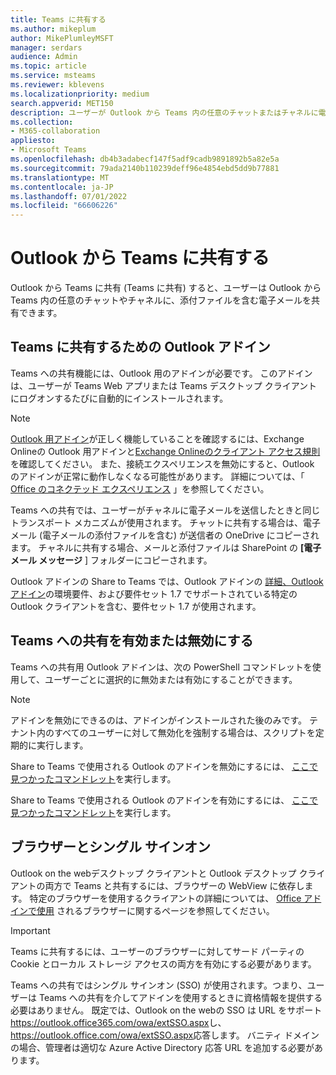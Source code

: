 ```yaml
---
title: Teams に共有する
ms.author: mikeplum
author: MikePlumleyMSFT
manager: serdars
audience: Admin
ms.topic: article
ms.service: msteams
ms.reviewer: kblevens
ms.localizationpriority: medium
search.appverid: MET150
description: ユーザーが Outlook から Teams 内の任意のチャットまたはチャネルに電子メールやメールの添付ファイルを共有できるようにする、Teams に共有する機能について説明します。
ms.collection:
- M365-collaboration
appliesto:
- Microsoft Teams
ms.openlocfilehash: db4b3adabecf147f5adf9cadb9891892b5a82e5a
ms.sourcegitcommit: 79ada2140b110239deff96e4854ebd5dd9b77881
ms.translationtype: MT
ms.contentlocale: ja-JP
ms.lasthandoff: 07/01/2022
ms.locfileid: "66606226"
---
```

# <a name="share-to-teams-from-outlook"></a>Outlook から Teams に共有する

Outlook から Teams に共有 (Teams に共有) すると、ユーザーは Outlook から Teams 内の任意のチャットやチャネルに、添付ファイルを含む電子メールを共有できます。

## <a name="outlook-add-in-for-share-to-teams"></a>Teams に共有するための Outlook アドイン 

Teams への共有機能には、Outlook 用のアドインが必要です。 このアドインは、ユーザーが Teams Web アプリまたは Teams デスクトップ クライアントにログオンするたびに自動的にインストールされます。

> [!NOTE]
> [Outlook 用アドイン](/exchange/clients-and-mobile-in-exchange-online/add-ins-for-outlook/add-ins-for-outlook)が正しく機能していることを確認するには、Exchange Onlineの Outlook 用アドインと[Exchange Onlineのクライアント アクセス規則](/exchange/clients-and-mobile-in-exchange-online/client-access-rules/client-access-rules)を確認してください。 また、接続エクスペリエンスを無効にすると、Outlook のアドインが正常に動作しなくなる可能性があります。 詳細については、「 [Office のコネクテッド エクスペリエンス](https://support.microsoft.com/topic/connected-experiences-in-office-8d2c04f7-6428-4e6e-ac58-5828d4da5b7c) 」を参照してください。  

Teams への共有では、ユーザーがチャネルに電子メールを送信したときと同じトランスポート メカニズムが使用されます。 チャットに共有する場合は、電子メール (電子メールの添付ファイルを含む) が送信者の OneDrive にコピーされます。 チャネルに共有する場合、メールと添付ファイルは SharePoint の **[電子メール メッセージ** ] フォルダーにコピーされます。

Outlook アドインの Share to Teams では、Outlook アドインの [詳細、Outlook アドイン](/exchange/clients-and-mobile-in-exchange-online/add-ins-for-outlook/add-ins-for-outlook)の環境要件、および要件セット 1.7 でサポートされている特定の Outlook クライアントを含む、要件セット 1.7 が使用されます。

## <a name="enabling-or-disabling-share-to-teams"></a>Teams への共有を有効または無効にする

Teams への共有用 Outlook アドインは、次の PowerShell コマンドレットを使用して、ユーザーごとに選択的に無効または有効にすることができます。

> [!NOTE]
> アドインを無効にできるのは、アドインがインストールされた後のみです。 テナント内のすべてのユーザーに対して無効化を強制する場合は、スクリプトを定期的に実行します。

Share to Teams で使用される Outlook のアドインを無効にするには、 [ここで見つかったコマンドレット](/powershell/module/exchange/disable-app)を実行します。

Share to Teams で使用される Outlook のアドインを有効にするには、 [ここで見つかったコマンドレット](/powershell/module/exchange/enable-app)を実行します。

## <a name="browsers-and-single-sign-on"></a>ブラウザーとシングル サインオン

Outlook on the webデスクトップ クライアントと Outlook デスクトップ クライアントの両方で Teams と共有するには、ブラウザーの WebView に依存します。 特定のブラウザーを使用するクライアントの詳細については、 [Office アドインで使用](/office/dev/add-ins/concepts/browsers-used-by-office-web-add-ins) されるブラウザーに関するページを参照してください。 

> [!IMPORTANT]
> Teams に共有するには、ユーザーのブラウザーに対してサード パーティの Cookie とローカル ストレージ アクセスの両方を有効にする必要があります。

Teams への共有ではシングル サインオン (SSO) が使用されます。つまり、ユーザーは Teams への共有を介してアドインを使用するときに資格情報を提供する必要はありません。 既定では、Outlook on the webの SSO は URL をサポート<https://outlook.office365.com/owa/extSSO.aspx>し、<https://outlook.office.com/owa/extSSO.aspx>応答します。 バニティ ドメインの場合、管理者は適切な Azure Active Directory 応答 URL を追加する必要があります。
